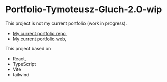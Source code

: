 # Portfolio-Tymoteusz-Gluch-2.0-wip

This project is not my current portfolio (work in progress). 
 - [My current portfolio repo](https://github.com/TymekGluch/portfolio-Tymoteusz-Gluch),
 - [My current portfolio web](https://portfolio-tymoteusz-gluch.netlify.app/),

This project based on
 - React,
 - TypeScript
 - Vite
 - tailwind

